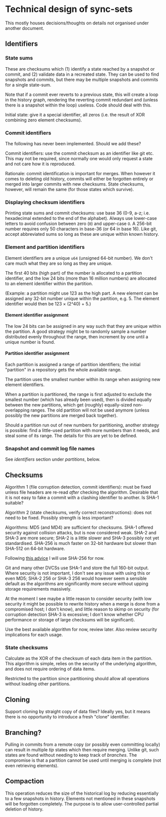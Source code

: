 Technical design of sync-sets
====================

This mostly houses decisions/thoughts on details not organised under another
document.

Identifiers
------------------

### State sums

These are checksums which (1) identify a state reached by a snapshot
or commit, and (2) validate data in a recreated state. They can be used to find
snapshots and commits, but there may be multiple snapshots and commits for a
single state-sum.

Note that if a commit ever reverts to a previous state, this will create a loop
in the history graph, rendering the reverting commit redundant and (unless
there is a snapshot within the loop) useless. Code should deal with this.

Initial state: give it a special identifier, all zeros (i.e. the result of XOR
combining zero element checksums).

### Commit identifiers

The following has never been implemented. Should we add these?

Commit identifiers: use the commit checksum as an identifier like git etc.
This may not be required, since normally one would only request a state and not
care how it is reproduced.

Rationale: commit identification is important for merges. When however it comes
to deleting old history, commits will either be forgotten entirely or merged
into larger commits with new checksums. State checksums, however, will remain
the same (for those states which survive).

### Displaying checksum identifiers

Printing state sums and commit checksums: use base 36 (0-9, a-z; i.e.
hexadecimal extended to the end of the alphabet). Always use lower-case letters
to avoid confusion between zero (`0`) and upper-case `O`. A 256-bit number
requires only 50 characters in base-36 (or 64 in base 16). Like git, accept
abbreviated sums so long as these are unique within known history.

### Element and partition identifiers

Element identifiers are a unique `u64` (unsigned 64-bit number). We don't care
much what they are so long as they are unique.

The first 40 bits (high part) of the number is allocated to a partition
identifier, and the low 24 bits (more than 16 million numbers) are allocated
to an element identifier within the partition.

(Example: a partition might use 123 as the high part. A new element can be
assigned any 32-bit number unique within the partition, e.g. 5. The element
identifier would then be 123 × (2^40) + 5.)

#### Element identifier assignment

The low 24 bits can be assigned in any way such that they are unique within the
partition. A good strategy might be to randomly sample a number distributed
evenly throughout the range, then increment by one until a unique number is
found.

#### Partition identifier assignment

Each partition is assigned a range of partition identifiers; the initial
"partition" in a repository gets the whole available range.

The partition uses the smallest number within its range when assigning new
element identifiers.

When a partition is partitioned, the range is first adjusted to exclude the
smallest number (which has already been used), then is divided equally between
the new partitions, which get (roughly) equally-sized non-overlapping ranges.
The old partition will not be used anymore (unless possibly the new partitions
are merged back together).

Should a partition run out of new numbers for partitioning, another strategy is
possible: find a little-used partition with more numbers than it needs, and
steal some of its range. The details for this are yet to be defined.


### Snapshot and commit log file names

See *identifiers* section under *partitions*, below.


Checksums
----------------------

Algorithm 1 (file corruption detection, commit identifiers): must be fixed
unless file headers are re-read *after* checking the algorithm. Desirable that
it is not easy to fake a commit with a clashing identifier to another. Is SHA-1
suitable?

Algorithm 2 (state checksums, verify correct reconstructions): does not need
to be fixed. Possibly strength is less important?

Algorithms: MD5 (and MD4) are sufficient for checksums. SHA-1 offered
security against collision attacks, but is now considered weak. SHA-2 and SHA-3
are more secure; SHA-2 is a little slower and SHA-3 possibly not yet
standardised. SHA-256 is much faster on 32-bit hardware but slower than SHA-512
on 64-bit hardware.

Following [this advice](http://stackoverflow.com/a/5003438/314345) I will use
SHA-256 for now.

Git and many other DVCSs use SHA-1 and store the full 160-bit output. Where
security is not important, I don't see any issue with using this or even MD5;
SHA-2 256 or SHA-3 256 would however seem a sensible default as the algorithms
are significantly more secure without upping storage requirements massively.

At the moment I see maybe a little reason to consider security (with low
security it might be possible to rewrite history when a merge is done from a
compromised host; I don't know), and little reason to skimp on security
(for corruption detection SHA-3 is excessive; I don't know whether CPU
performance or storage of large checksums will be significant).

Use the best available algorithm for now, review later. Also review security
implications for each usage.

### State checksums

Calculate as the XOR of the checksum of each data item in the partition. This
algorithm is simple, relies on the security of the underlying algorithm, and
does not require ordering of data items.

Restricted to the partition since partitioning should allow all operations
without loading other partitions.


Cloning
----------

Support cloning by straight copy of data files? Ideally yes, but it means there
is no opportunity to introduce a fresh "clone" identifier.


Branching?
--------------

Pulling in commits from a remote copy (or possibly even committing locally) can
result in multiple *tip* states which then require merging. Unlike git, such
states are found without needing to keep track of *branches*. The compromise is
that a partition cannot be used until merging is complete (not even retrieving
elements).


Compaction
---------------

This operation reduces the size of the historical log by reducing essentially
to a few snapshots in history. Elements not mentioned in these snapshots will
be forgotten completely. The purpose is to allow user-controlled partial
deletion of history.
